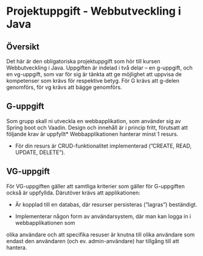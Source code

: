 <h1>Projektuppgift - Webbutveckling i Java</h1>

<h2>Översikt</h2>
Det här är den obligatoriska projektuppgift som hör till kursen Webbutveckling i Java. Uppgiften är
indelad i två delar – en g-uppgift, och en vg-uppgift, som var för sig är tänkta att ge möjlighet att
uppvisa de kompetenser som krävs för respektive betyg. För G krävs att g-delen genomförs, för vg
krävs att bägge genomförs.

<h2>G-uppgift</h2>
Som grupp skall ni utveckla en webbapplikation, som använder sig av Spring boot och Vaadin. Design och innehåll är i princip fritt, förutsatt att följande krav är uppfyllt* Webbapplikationen hanterar minst 1 resurs.

<ul>

<li>För din resurs är CRUD-funktionalitet implementerad (”CREATE, READ, UPDATE, DELETE”).</li>
</ul>

<h2>VG-uppgift</h2>
För VG-uppgiften gäller att samtliga kriterier som gäller för G-uppgiften också är uppfyllda.
Därutöver krävs att applikationen:
<ul>
<li>

Är kopplad till en databas, där resurser persisteras (”lagras”) beständigt.
</li>
<li>

Implementerar någon form av användarsystem, där man kan logga in i webbapplikationen som
</li>
</ul>
olika användare och att specifika resuser är knutna till olika användare som endast den användaren
(och ev. admin-användare) har tillgång till att hantera.
